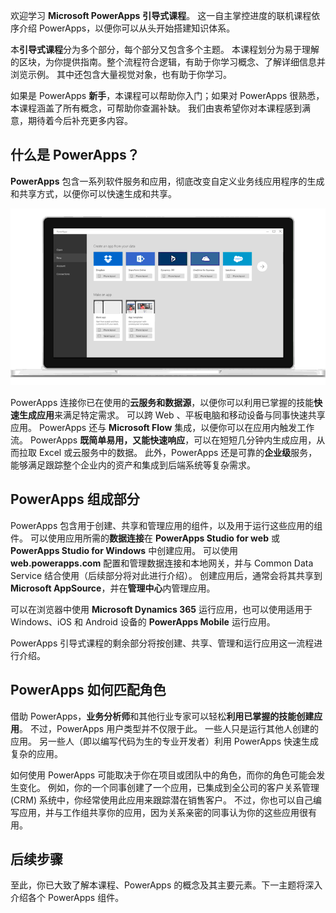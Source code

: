 欢迎学习 **Microsoft PowerApps** **引导式课程**。 这一自主掌控进度的联机课程依序介绍 PowerApps，以便你可以从头开始搭建知识体系。

本**引导式课程**分为多个部分，每个部分又包含多个主题。 本课程划分为易于理解的区块，为你提供指南。整个流程符合逻辑，有助于你学习概念、了解详细信息并浏览示例。 其中还包含大量视觉对象，也有助于你学习。

如果是 PowerApps **新手**，本课程可以帮助你入门；如果对 PowerApps 很熟悉，本课程涵盖了所有概念，可帮助你查漏补缺。 我们由衷希望你对本课程感到满意，期待着今后补充更多内容。

## <a name="what-is-powerapps"></a>什么是 PowerApps？
**PowerApps** 包含一系列软件服务和应用，彻底改变自定义业务线应用程序的生成和共享方式，以便你可以快速生成和共享。

![PowerApps 动画简介](./media/learning-introducing-powerapps/powerapps-intro.gif)

PowerApps 连接你已在使用的**云服务和数据源**，以便你可以利用已掌握的技能**快速生成应用**来满足特定需求。 可以跨 Web 、平板电脑和移动设备与同事快速共享应用。 PowerApps 还与 **Microsoft Flow** 集成，以便你可以在应用内触发工作流。 PowerApps **既简单易用，又能快速响应**，可以在短短几分钟内生成应用，从而拉取 Excel 或云服务中的数据。 此外，PowerApps 还是可靠的**企业级**服务，能够满足跟踪整个企业内的资产和集成到后端系统等复杂需求。

## <a name="the-parts-of-powerapps"></a>PowerApps 组成部分
PowerApps 包含用于创建、共享和管理应用的组件，以及用于运行这些应用的组件。 可以使用应用所需的**数据连接**在 **PowerApps Studio for web** 或 **PowerApps Studio for Windows** 中创建应用。 可以使用 **web.powerapps.com** 配置和管理数据连接和本地网关，并与 Common Data Service 结合使用（后续部分将对此进行介绍）。 创建应用后，通常会将其共享到 **Microsoft AppSource**，并在**管理中心**内管理应用。

可以在浏览器中使用 **Microsoft Dynamics 365** 运行应用，也可以使用适用于 Windows、iOS 和 Android 设备的 **PowerApps Mobile** 运行应用。

PowerApps 引导式课程的剩余部分将按创建、共享、管理和运行应用这一流程进行介绍。

## <a name="how-powerapps-matches-your-role"></a>PowerApps 如何匹配角色
借助 PowerApps，**业务分析师**和其他行业专家可以轻松**利用已掌握的技能创建应用**。 不过，PowerApps 用户类型并不仅限于此。 一些人只是运行其他人创建的应用。 另一些人（即以编写代码为生的专业开发者）利用 PowerApps 快速生成复杂的应用。

如何使用 PowerApps 可能取决于你在项目或团队中的角色，而你的角色可能会发生变化。 例如，你的一个同事创建了一个应用，已集成到全公司的客户关系管理 (CRM) 系统中，你经常使用此应用来跟踪潜在销售客户。 不过，你也可以自己编写应用，并与工作组共享你的应用，因为关系亲密的同事认为你的这些应用很有用。

## <a name="next-steps"></a>后续步骤
至此，你已大致了解本课程、PowerApps 的概念及其主要元素。下一主题将深入介绍各个 PowerApps 组件。

